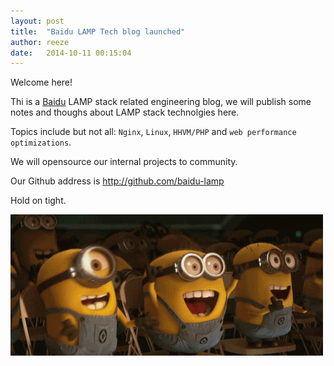 ```yaml
---
layout: post
title:  "Baidu LAMP Tech blog launched"
author: reeze
date:   2014-10-11 00:15:04
---
```


Welcome here!

Thi is a [Baidu](http://baidu.com) LAMP stack related engineering blog,
we will publish some notes and thoughs about LAMP stack technolgies here.

Topics include but not all: `Nginx`, `Linux`, `HHVM/PHP` and `web performance optimizations`.

We will opensource our internal projects to community.

Our Github address is <http://github.com/baidu-lamp>

Hold on tight.

![](/content/images/2014/10/Unknown-1.gif)
